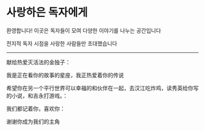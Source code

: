 <html>
<head>
    <meta charset="UTF-8">
    <meta name="viewport" content="width=device-width, initial-scale=1.0">
    <title>사랑하는 독자에게 </title>
</head>
<body>
    <h1>사랑하은 독자에게</h1>
    <p>환영합니다! 이곳은 독자들이 모여 다양한 이야기를 나누는 공간입니다</p>
    <p>전지적 독자 시점을 사랑한 사람들만 초대했습니다</p>
    <hr>
    <p>献给热爱灭活法的金独子：</p>
    <p>我是正在看你的故事的星座，我正热爱着你的传说</p>
    <p>希望你在另一个平行世界可以幸福的和伙伴在一起，去汉江吃炸鸡，读秀英给你写的小说，和吉永打游戏。：</p>
    <p>我们都记着你，喜欢你：</p>
    <p>谢谢你成为我们的主角</p>
</body>
</html>
